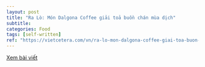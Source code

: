 ```yaml
---
layout: post
title: "Ra Lò: Món Dalgona Coffee giải toả buồn chán mùa dịch"
subtitle: 
categories: Food
tags: [self-written]
ref: "https://vietcetera.com/vn/ra-lo-mon-dalgona-coffee-giai-toa-buon-chan-mua-dich"
---
```

[Xem bài viết](https://vietcetera.com/vn/ra-lo-mon-dalgona-coffee-giai-toa-buon-chan-mua-dich)
